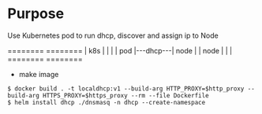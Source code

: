 # Purpose 
Use Kubernetes pod to run dhcp, discover and assign ip to Node

========          ======== 
| k8s  |          |      |
| pod  |---dhcp---| node |
| node |          |      |
========          ========

- make image
```console 
$ docker build . -t localdhcp:v1 --build-arg HTTP_PROXY=$http_proxy --build-arg HTTPS_PROXY=$https_proxy --rm --file Dockerfile 
$ helm install dhcp ./dnsmasq -n dhcp --create-namespace
```


